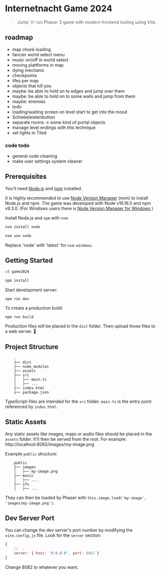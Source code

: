 # Internetnacht Game 2024

> Jump 'n' run Phaser 3 game with modern frontend tooling using Vite.

## roadmap
 * map chunk loading
 * fancier world select menu
 * music on/off in world select
 * moving plattforms in map
 * dying mechanic
  * checkpoints
  * lifes per map
 * objects that kill you
 * maybe: be able to hold on to edges and jump over them
 * maybe: be able to hold on to some walls and jump from them
 * maybe: enemies
 * todo
 * loading/waiting screen on level start to get into the mood
 * Schiebeleistenbutton
 * separate rooms -> some kind of portal objects
  * manage level endings with this technique
 * set lights in Tiled

### code todo
 * general code cleaning
 * make user settings system cleaner

## Prerequisites

You'll need [Node.js](https://nodejs.org/en/) and [npm](https://www.npmjs.com/) installed.

It is highly recommended to use [Node Version Manager](https://github.com/nvm-sh/nvm) (nvm) to install Node.js and npm.
The game was developed with Node v16.16.0 and npm v9.3.0.
(For Windows users there is [Node Version Manager for Windows](https://github.com/coreybutler/nvm-windows).)

Install Node.js and `npm` with `nvm`:

```bash
nvm install node

nvm use node
```

Replace 'node' with 'latest' for `nvm-windows`.

## Getting Started

```bash
cd game2024

npm install
```

Start development server:

```
npm run dev
```

To create a production build:

```
npm run build
```

Production files will be placed in the `dist` folder. Then upload those files to a web server. 🎉

## Project Structure

```
    .
    ├── dist
    ├── node_modules
    ├── assets
    ├── src
    │   ├── main.ts
    │   ├── ...
	├── index.html
    ├── package.json
```

TypeScript-files are intended for the `src` folder. `main.ts` is the entry point referenced by `index.html`.

## Static Assets

Any static assets like images, maps or audio files should be placed in the `assets` folder.
It'll then be served from the root. For example: http://localhost:8082/images/my-image.png

Example `public` structure:

```
    public
    ├── images
    │   ├── my-image.png
    ├── music
    │   ├── ...
    ├── sfx
    │   ├── ...
```

They can then be loaded by Phaser with `this.image.load('my-image', 'images/my-image.png')`.

## Dev Server Port

You can change the dev server's port number by modifying the `vite.config.js` file. Look for the `server` section:

```js
{
	// ...
	server: { host: '0.0.0.0', port: 8082 }
}
```

Change 8082 to whatever you want.
